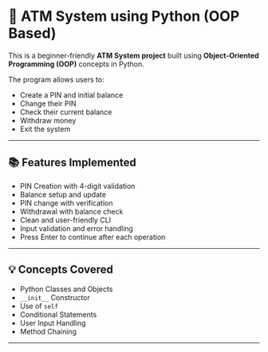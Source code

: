 # 🏧 ATM System using Python (OOP Based)

This is a beginner-friendly **ATM System project** built using **Object-Oriented Programming (OOP)** concepts in Python.

The program allows users to:
- Create a PIN and initial balance
- Change their PIN
- Check their current balance
- Withdraw money
- Exit the system

---

## 📚 Features Implemented

-  PIN Creation with 4-digit validation
-  Balance setup and update
-  PIN change with verification
-  Withdrawal with balance check
-  Clean and user-friendly CLI
-  Input validation and error handling
-  Press Enter to continue after each operation

---

## 💡 Concepts Covered

- Python Classes and Objects
- `__init__` Constructor
- Use of `self`
- Conditional Statements
- User Input Handling
- Method Chaining

---

